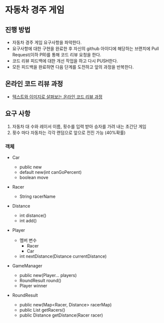 # 자동차 경주 게임
## 진행 방법
* 자동차 경주 게임 요구사항을 파악한다.
* 요구사항에 대한 구현을 완료한 후 자신의 github 아이디에 해당하는 브랜치에 Pull Request(이하 PR)를 통해 코드 리뷰 요청을 한다.
* 코드 리뷰 피드백에 대한 개선 작업을 하고 다시 PUSH한다.
* 모든 피드백을 완료하면 다음 단계를 도전하고 앞의 과정을 반복한다.

## 온라인 코드 리뷰 과정
* [텍스트와 이미지로 살펴보는 온라인 코드 리뷰 과정](https://github.com/next-step/nextstep-docs/tree/master/codereview)

## 요구 사항

1. 자동차 대 수와 레이서 이름, 횟수를 입력 받아 승자를 가려 내는 초간단 게임
2. 횟수 마다 자동차는 각각 랜덤으로 앞으로 전진 가능 (40%확률)

### 객체

- Car
  - public new
  - default new(int canGoPercent)
  - boolean move

- Racer
  - String racerName
  
- Distance
  - int distance()
  - int add()

- Player
  - 멤버 변수
    - Racer
    - Car
  - int nextDistance(Distance currentDistance)

- GameManager
  - public new(Player... players)
  - RoundResult round()
  - Player winner

- RoundResult
  - public new(Map<Racer, Distance> racerMap)
  - public List<Racer> getRacers()
  - public Distance getDistance(Racer racer)

